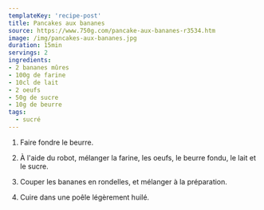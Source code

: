 ```yaml
---
templateKey: 'recipe-post'
title: Pancakes aux bananes
source: https://www.750g.com/pancake-aux-bananes-r3534.htm
image: /img/pancakes-aux-bananes.jpg
duration: 15min
servings: 2
ingredients:
- 2 bananes mûres
- 100g de farine
- 10cl de lait
- 2 oeufs
- 50g de sucre
- 10g de beurre
tags:
  - sucré
---
```

1. Faire fondre le beurre.

2. À l'aide du robot, mélanger la farine, les oeufs, le beurre fondu, le lait et le sucre.

3. Couper les bananes en rondelles, et mélanger à la préparation.

4. Cuire dans une poêle légèrement huilé.

